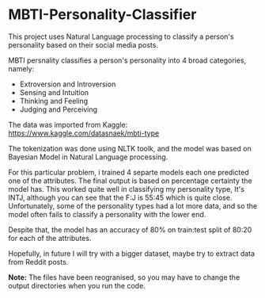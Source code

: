 # MBTI-Personality-Classifier

This project uses Natural Language processing to classify a person's personality based on their social media posts.

MBTI persnality classifies a person's personality into 4 broad categories, namely:

- Extroversion and Introversion
- Sensing and Intuition
- Thinking and Feeling
- Judging and Perceiving

The data was imported from Kaggle: https://www.kaggle.com/datasnaek/mbti-type

The tokenization was done using NLTK toolk, and the model was based on Bayesian Model in Natural Language processing.

For this particular problem, i trained 4 separte models each one predicted one of the attributes. The final output is based on percentage certainty the model has.
This worked quite well in classifying my personality type, It's INTJ, although you can see that the F:J is 55:45 which is quite close. Unfortunately, some of the personality types had a lot more data, and so the model often fails to classify a personality with the lower end.

Despite that, the model has an accuracy of 80% on train:test split of 80:20 for each of the attributes.

Hopefully, in future I will try with a bigger dataset, maybe try to extract data from Reddit posts.

**Note:** The files have been reogranised, so you may have to change the output directories when you run the code.

